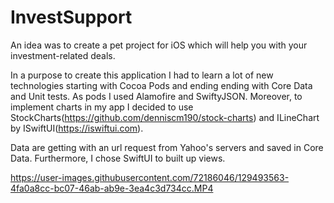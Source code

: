 


# InvestSupport
An idea was to create a pet project for iOS which will help you with your investment-related deals. 

In a purpose to create this application I had to learn a lot of new technologies starting with Cocoa Pods and ending ending with Core Data and Unit tests.
As pods I used Alamofire and SwiftyJSON. Moreover, to implement charts in my app I decided to use StockCharts(https://github.com/denniscm190/stock-charts) and ILineChart by ISwiftUI(https://iswiftui.com).

Data are getting with an url request from Yahoo's servers and saved in Core Data. Furthermore, I chose SwiftUI to built up views.

https://user-images.githubusercontent.com/72186046/129493563-4fa0a8cc-bc07-46ab-ab9e-3ea4c3d734cc.MP4


